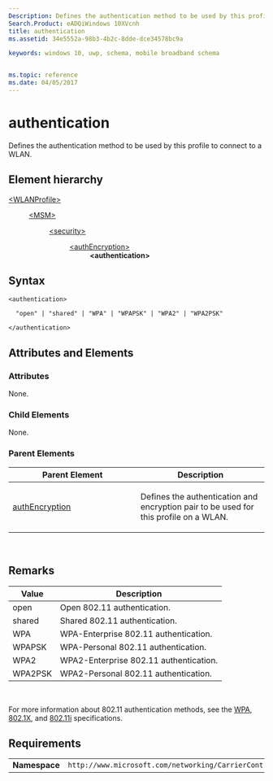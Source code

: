 ```yaml
---
Description: Defines the authentication method to be used by this profile to connect to a WLAN.
Search.Product: eADQiWindows 10XVcnh
title: authentication
ms.assetid: 34e5552a-98b3-4b2c-8dde-dce34578bc9a

keywords: windows 10, uwp, schema, mobile broadband schema


ms.topic: reference
ms.date: 04/05/2017
---
```


# authentication


Defines the authentication method to be used by this profile to connect to a WLAN.

## Element hierarchy

<dl>
<dt><a href="element-wlanprofile.md">&lt;WLANProfile&gt;</a></dt>
<dd>
<dl>
<dt><a href="element-msm.md">&lt;MSM&gt;</a></dt>
<dd>
<dl>
<dt><a href="element-security.md">&lt;security&gt;</a></dt>
<dd>
<dl>
<dt><a href="element-authencryption.md">&lt;authEncryption&gt;</a></dt>
<dd><b>&lt;authentication&gt;</b></dd>
</dl>
</dd>
</dl>
</dd>
</dl>
</dd>
</dl>

## Syntax

``` syntax
<authentication>

  "open" | "shared" | "WPA" | "WPAPSK" | "WPA2" | "WPA2PSK"

</authentication>
```

## Attributes and Elements


### Attributes

None.

### Child Elements

None.

### Parent Elements

<table>
<colgroup>
<col width="50%" />
<col width="50%" />
</colgroup>
<thead>
<tr class="header">
<th>Parent Element</th>
<th>Description</th>
</tr>
</thead>
<tbody>
<tr class="odd">
<td><a href="element-authencryption.md">authEncryption</a> </td>
<td><p>Defines the authentication and encryption pair to be used for this profile on a WLAN.</p></td>
</tr>
</tbody>
</table>

 

## Remarks

| Value   | Description                            |
|---------|----------------------------------------|
| open    | Open 802.11 authentication.            |
| shared  | Shared 802.11 authentication.          |
| WPA     | WPA-Enterprise 802.11 authentication.  |
| WPAPSK  | WPA-Personal 802.11 authentication.    |
| WPA2    | WPA2-Enterprise 802.11 authentication. |
| WPA2PSK | WPA2-Personal 802.11 authentication.   |

 

For more information about 802.11 authentication methods, see the [WPA](https://go.microsoft.com/fwlink/p/?linkid=391356), [802.1X](https://go.microsoft.com/fwlink/p/?linkid=89910), and [802.11i](https://go.microsoft.com/fwlink/p/?linkid=89906) specifications.

## Requirements

|          |         |
|----------|--------------|
| **Namespace** | `http://www.microsoft.com/networking/CarrierControl/WLAN/v1` |

 

 



